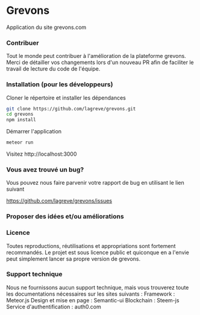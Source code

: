 # Grevons
Application du site grevons.com

### Contribuer
Tout le monde peut contribuer à l'amélioration de la plateforme grevons. Merci de détailler vos changements lors d'un nouveau PR afin de faciliter le travail de lecture du code de l'équipe.

### Installation (pour les développeurs)

Cloner le répertoire et installer les dépendances

```bash
git clone https://github.com/lagreve/grevons.git
cd grevons
npm install 
```
Démarrer l'application
```bash
meteor run
```
Visitez http://localhost:3000

### Vous avez trouvé un bug?

Vous pouvez nous faire parvenir votre rapport de bug en utilisant le lien suivant 

https://github.com/lagreve/grevons/issues

### Proposer des idées et/ou améliorations


### Licence
Toutes reproductions, réutilisations et appropriations sont fortement recommandés. Le projet est sous licence public et quiconque en a l'envie peut simplement lancer sa propre version de grevons.

### Support technique
Nous ne fournissons aucun support technique, mais vous trouverez toute les documentations nécessaires sur les sites suivants :
Framework : Meteor.js
Design et mise en page : Semantic-ui
Blockchain : Steem-js
Service d'authentification : auth0.com

